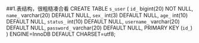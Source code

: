 ##1.表结构，很粗糙凑合看
CREATE TABLE `s_user` (
  `id_` bigint(20) NOT NULL,
  `name_` varchar(20) DEFAULT NULL,
  `sex_` int(3) DEFAULT NULL,
  `age_` int(10) DEFAULT NULL,
  `status_` int(10) DEFAULT NULL,
  `username_` varchar(20) DEFAULT NULL,
  `password_` varchar(20) DEFAULT NULL,
  PRIMARY KEY (`id_`)
) ENGINE=InnoDB DEFAULT CHARSET=utf8;

